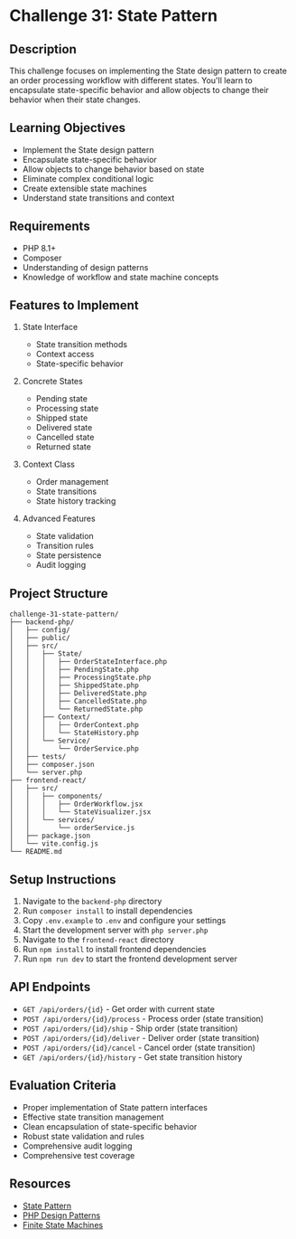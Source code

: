 # Challenge 31: State Pattern

## Description
This challenge focuses on implementing the State design pattern to create an order processing workflow with different states. You'll learn to encapsulate state-specific behavior and allow objects to change their behavior when their state changes.

## Learning Objectives
- Implement the State design pattern
- Encapsulate state-specific behavior
- Allow objects to change behavior based on state
- Eliminate complex conditional logic
- Create extensible state machines
- Understand state transitions and context

## Requirements
- PHP 8.1+
- Composer
- Understanding of design patterns
- Knowledge of workflow and state machine concepts

## Features to Implement
1. State Interface
   - State transition methods
   - Context access
   - State-specific behavior

2. Concrete States
   - Pending state
   - Processing state
   - Shipped state
   - Delivered state
   - Cancelled state
   - Returned state

3. Context Class
   - Order management
   - State transitions
   - State history tracking

4. Advanced Features
   - State validation
   - Transition rules
   - State persistence
   - Audit logging

## Project Structure
```
challenge-31-state-pattern/
├── backend-php/
│   ├── config/
│   ├── public/
│   ├── src/
│   │   ├── State/
│   │   │   ├── OrderStateInterface.php
│   │   │   ├── PendingState.php
│   │   │   ├── ProcessingState.php
│   │   │   ├── ShippedState.php
│   │   │   ├── DeliveredState.php
│   │   │   ├── CancelledState.php
│   │   │   └── ReturnedState.php
│   │   ├── Context/
│   │   │   ├── OrderContext.php
│   │   │   └── StateHistory.php
│   │   └── Service/
│   │       └── OrderService.php
│   ├── tests/
│   ├── composer.json
│   └── server.php
├── frontend-react/
│   ├── src/
│   │   ├── components/
│   │   │   ├── OrderWorkflow.jsx
│   │   │   └── StateVisualizer.jsx
│   │   └── services/
│   │       └── orderService.js
│   ├── package.json
│   └── vite.config.js
└── README.md
```

## Setup Instructions
1. Navigate to the `backend-php` directory
2. Run `composer install` to install dependencies
3. Copy `.env.example` to `.env` and configure your settings
4. Start the development server with `php server.php`
5. Navigate to the `frontend-react` directory
6. Run `npm install` to install frontend dependencies
7. Run `npm run dev` to start the frontend development server

## API Endpoints
- `GET /api/orders/{id}` - Get order with current state
- `POST /api/orders/{id}/process` - Process order (state transition)
- `POST /api/orders/{id}/ship` - Ship order (state transition)
- `POST /api/orders/{id}/deliver` - Deliver order (state transition)
- `POST /api/orders/{id}/cancel` - Cancel order (state transition)
- `GET /api/orders/{id}/history` - Get state transition history

## Evaluation Criteria
- Proper implementation of State pattern interfaces
- Effective state transition management
- Clean encapsulation of state-specific behavior
- Robust state validation and rules
- Comprehensive audit logging
- Comprehensive test coverage

## Resources
- [State Pattern](https://en.wikipedia.org/wiki/State_pattern)
- [PHP Design Patterns](https://designpatternsphp.readthedocs.io/en/latest/Behavioral/State/README.html)
- [Finite State Machines](https://en.wikipedia.org/wiki/Finite-state_machine)